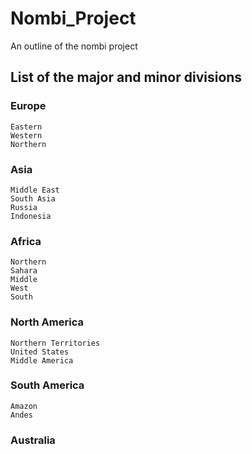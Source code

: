 # Nombi_Project
An outline of the nombi project

## List of the major and minor divisions

  ### Europe
  
    Eastern
    Western
  	Northern
    
  ### Asia
  
    Middle East
    South Asia
    Russia
    Indonesia
    
  ### Africa
  
    Northern
    Sahara
    Middle
    West
    South
    
  ### North America
  
    Northern Territories
    United States
    Middle America
    
  ### South America
  
    Amazon
    Andes
    
  ### Australia
